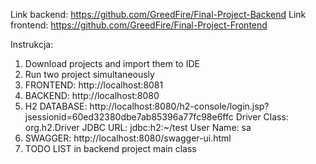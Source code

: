 Link backend: https://github.com/GreedFire/Final-Project-Backend
Link frontend: https://github.com/GreedFire/Final-Project-Frontend

Instrukcja:
1. Download projects and import them to IDE
2. Run two project simultaneously
3. FRONTEND: http://localhost:8081
4. BACKEND: http://localhost:8080
5. H2 DATABASE: http://localhost:8080/h2-console/login.jsp?jsessionid=60ed32380dbe7ab85396a77fc98e6ffc
               Driver Class: org.h2.Driver   JDBC URL: jdbc:h2:~/test   User Name: sa
7. SWAGGER: http://localhost:8080/swagger-ui.html
8. TODO LIST in backend project main class



